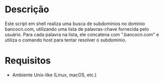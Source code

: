 # Descrição
Este script em shell realiza uma busca de subdomínios no domínio bancocn.com, utilizando uma lista de palavras-chave fornecida pelo usuário. Para cada palavra na lista, ele concatena com ".bancocn.com" e utiliza o comando host para tentar resolver o subdomínio.

# Requisitos
- Ambiente Unix-like (Linux, macOS, etc.)
